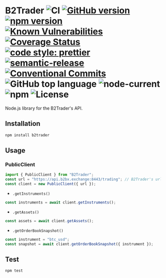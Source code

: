 # B2Trader ![CI](https://github.com/b2broker/b2trader-node/workflows/CI/badge.svg) [![GitHub version](https://badge.fury.io/gh/b2broker%2Fb2trader-node.svg)](https://badge.fury.io/gh/b2broker%2Fb2trader-node) [![npm version](https://badge.fury.io/js/b2trader.svg)](https://badge.fury.io/js/b2trader) [![Known Vulnerabilities](https://snyk.io/test/github/b2broker/b2trader-node/badge.svg)](https://snyk.io/test/github/b2broker/b2trader-node) [![Coverage Status](https://coveralls.io/repos/github/b2broker/b2trader-node/badge.svg?branch=master)](https://coveralls.io/github/b2broker/b2trader-node?branch=master) [![code style: prettier](https://img.shields.io/badge/code_style-prettier-ff69b4.svg)](https://github.com/prettier/prettier) [![semantic-release](https://img.shields.io/badge/%20%20%F0%9F%93%A6%F0%9F%9A%80-semantic--release-e10079.svg)](https://github.com/semantic-release/semantic-release) [![Conventional Commits](https://img.shields.io/badge/Conventional%20Commits-1.0.0-yellow.svg)](https://conventionalcommits.org) ![GitHub top language](https://img.shields.io/github/languages/top/b2broker/b2trader-node) ![node-current](https://img.shields.io/node/v/b2trader) ![npm](https://img.shields.io/npm/dt/b2trader) ![License](https://img.shields.io/github/license/b2broker/b2trader-node)

Node.js library for the B2Trader's API.

## Installation

```bash
npm install b2trader
```

## Usage

### PublicClient

```typescript
import { PublicClient } from "B2Trader";
const url = "https://api.b2bx.exchange:8443/trading"; // B2Trader's url
const client = new PublicClient({ url });
```

- `.getInstruments()`

```typescript
const instruments = await client.getInstruments();
```

- `.getAssets()`

```typescript
const assets = await client.getAssets();
```

- `.getOrderBookSnapshot()`

```typescript
const instrument = "btc_usd";
const snapshot = await client.getOrderBookSnapshot({ instrument });
```

## Test

```bash
npm test
```
